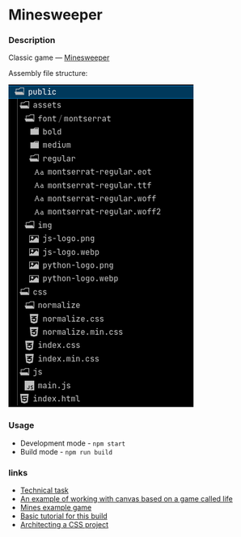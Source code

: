 # Minesweeper

### Description
  Classic game — [Minesweeper](https://en.wikipedia.org/wiki/Minesweeper_(video_game))
  
  Assembly file structure:
  
  ![Assembly file structure](./src/assets/img/images/assembly-file-structure.png)

### Usage
  - Development mode - `npm start`
  - Build mode - `npm run build`

### links
  - [Technical task](https://github.com/rolling-scopes-school/tasks/blob/master/tasks/minesweeper/README.md)
  - [An example of working with canvas based on a game called life](https://www.youtube.com/watch?v=OayZHKZvcsg)
  - [Mines example game](https://packages.debian.org/search?keywords=gnome-mines)
  - [Basic tutorial for this build](https://www.youtube.com/watch?v=qSZvGlIKGPg&list=PL0xWjA6ceuAx_LTUOJ20WUBwK_UUUwics&index=21&t=1428s)
  - [Architecting a CSS project](https://sass-guidelin.es/#architecture)